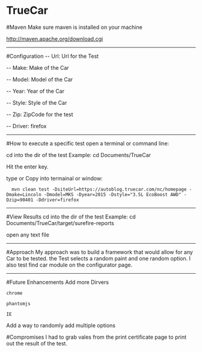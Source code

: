 # TrueCar

#Maven
Make sure maven is installed on your machine

http://maven.apache.org/download.cgi

----------------------------------------
#Configuration
-- Url: Url for the Test

-- Make: Make of the Car

-- Model: Model of the Car

-- Year: Year of the Car

-- Style: Style of the Car

-- Zip: ZipCode for the test

-- Driver: firefox

-----------------------------------------
#How to execute a specific test
  open a terminal or command line: 
  
  cd into the dir of the test Example: cd Documents/TrueCar
  
  Hit the enter key.
  
  type or Copy into termainal or window:
      
      mvn clean test -DsiteUrl=https://autoblog.truecar.com/nc/homepage -Dmake=Lincoln -Dmodel=MKS -Dyear=2015 -Dstyle="3.5L EcoBoost AWD" -Dzip=90401 -Ddriver=firefox

-------------------------------------------

#View Results
  cd into the dir of the test Example: cd Documents/TrueCar/target/surefire-reports
  
  open any text file

-------------------------------------------

#Approach
  My approach was to build a framework that would allow for any Car to be tested. the Test selects a random paint and one random option. I also test find car module on the configurator page.
 
--------------------------------------------

#Future Enhancements
  Add more Dirvers
    
    chrome
    
    phantomjs
    
    IE
  
  Add a way to randomly add multiple options


#Compromises
  I had to grab vales from the print certificate page to print out the result of the test. 





